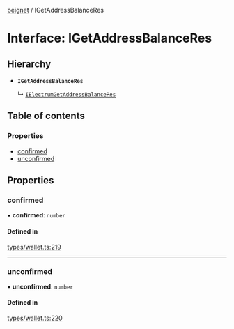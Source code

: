 [beignet](../README.md) / IGetAddressBalanceRes

# Interface: IGetAddressBalanceRes

## Hierarchy

- **`IGetAddressBalanceRes`**

  ↳ [`IElectrumGetAddressBalanceRes`](IElectrumGetAddressBalanceRes.md)

## Table of contents

### Properties

- [confirmed](IGetAddressBalanceRes.md#confirmed)
- [unconfirmed](IGetAddressBalanceRes.md#unconfirmed)

## Properties

### confirmed

• **confirmed**: `number`

#### Defined in

[types/wallet.ts:219](https://github.com/synonymdev/beignet/blob/8f99086/src/types/wallet.ts#L219)

___

### unconfirmed

• **unconfirmed**: `number`

#### Defined in

[types/wallet.ts:220](https://github.com/synonymdev/beignet/blob/8f99086/src/types/wallet.ts#L220)
